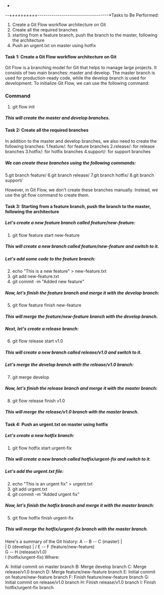 +
 *--++++++++++*------------------------------------*Tasks to Be Performed: 
1. Create a Git Flow workflow architecture on Git 
2. Create all the required branches 
3. starting from e feature branch, push the branch to the master, following the architecture 
4. Push an urgent.txt on master using hotfix


#### Task 1: Create a Git Flow workflow architecture on Git
Git Flow is a branching model for Git that helps to manage large projects. It consists of two main branches: master and develop. The master branch is used for production-ready code, while the develop branch is used for development.
To initialize Git Flow, we can use the following command:
### Command
1. git flow init
##### This will create the master and develop branches.

#### Task 2: Create all the required branches
In addition to the master and develop branches, we also need to create the following branches:
1.feature/: for feature branches
2.release/: for release branches
3.hotfix/: for hotfix branches
4.support/: for support branches
##### We can create these branches using the following commands:
5.git branch feature/
6.git branch release/
7.git branch hotfix/
8.git branch support/

However, in Git Flow, we don't create these branches manually. Instead, we use the git flow command to create them.

#### Task 3: Starting from a feature branch, push the branch to the master, following the architecture
##### Let's create a new feature branch called feature/new-feature:
1. git flow feature start new-feature
##### This will create a new branch called feature/new-feature and switch to it.
##### Let's add some code to the feature branch:
2. echo "This is a new feature" > new-feature.txt
3. git add new-feature.txt
4. git commit -m "Added new feature"
##### Now, let's finish the feature branch and merge it with the develop branch:
5. git flow feature finish new-feature
##### This will merge the feature/new-feature branch with the develop branch.
##### Next, let's create a release branch:
6. git flow release start v1.0
##### This will create a new branch called release/v1.0 and switch to it.
##### Let's merge the develop branch with the release/v1.0 branch:
7. git merge develop
##### Now, let's finish the release branch and merge it with the master branch:
8. git flow release finish v1.0
##### This will merge the release/v1.0 branch with the master branch.

#### Task 4: Push an urgent.txt on master using hotfix
##### Let's create a new hotfix branch:
1. git flow hotfix start urgent-fix
##### This will create a new branch called hotfix/urgent-fix and switch to it.
##### Let's add the urgent.txt file:
2. echo "This is an urgent fix" > urgent.txt
3. git add urgent.txt
4. git commit -m "Added urgent fix"
##### Now, let's finish the hotfix branch and merge it with the master branch:
5. git flow hotfix finish urgent-fix
##### This will merge the hotfix/urgent-fix branch with the master branch.

Here's a summary of the Git history:
A -- B -- C   (master)
|       \
|        D   (develop)
|       /
E -- F   (feature/new-feature)
 \
  G -- H   (release/v1.0)
   \
    I   (hotfix/urgent-fix)
Where:

A: Initial commit on master branch
B: Merge develop branch
C: Merge release/v1.0 branch
D: Merge feature/new-feature branch
E: Initial commit on feature/new-feature branch
F: Finish feature/new-feature branch
G: Initial commit on release/v1.0 branch
H: Finish release/v1.0 branch
I: Finish hotfix/urgent-fix branch
